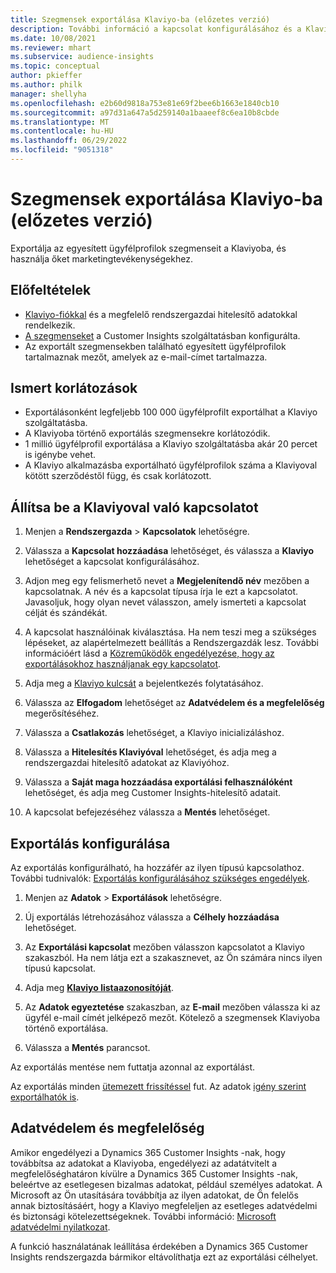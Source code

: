 ```yaml
---
title: Szegmensek exportálása Klaviyo-ba (előzetes verzió)
description: További információ a kapcsolat konfigurálásához és a Klaviyoba való exportáláshoz.
ms.date: 10/08/2021
ms.reviewer: mhart
ms.subservice: audience-insights
ms.topic: conceptual
author: pkieffer
ms.author: philk
manager: shellyha
ms.openlocfilehash: e2b60d9818a753e81e69f2bee6b1663e1840cb10
ms.sourcegitcommit: a97d31a647a5d259140a1baaeef8c6ea10b8cbde
ms.translationtype: MT
ms.contentlocale: hu-HU
ms.lasthandoff: 06/29/2022
ms.locfileid: "9051318"
---
```

# <a name="export-segments-to-klaviyo-preview"></a>Szegmensek exportálása Klaviyo-ba (előzetes verzió)

Exportálja az egyesített ügyfélprofilok szegmenseit a Klaviyoba, és használja őket marketingtevékenységekhez.

## <a name="prerequisites"></a>Előfeltételek

-   [Klaviyo-fiókkal](https://www.klaviyo.com/) és a megfelelő rendszergazdai hitelesítő adatokkal rendelkezik.
-   [A szegmenseket](segments.md) a Customer Insights szolgáltatásban konfigurálta.
-   Az exportált szegmensekben található egyesített ügyfélprofilok tartalmaznak mezőt, amelyek az e-mail-címet tartalmazza.

## <a name="known-limitations"></a>Ismert korlátozások

- Exportálásonként legfeljebb 100 000 ügyfélprofilt exportálhat a Klaviyo szolgáltatásba.
- A Klaviyoba történő exportálás szegmensekre korlátozódik.
- 1 millió ügyfélprofil exportálása a Klaviyo szolgáltatásba akár 20 percet is igénybe vehet. 
- A Klaviyo alkalmazásba exportálható ügyfélprofilok száma a Klaviyoval kötött szerződéstől függ, és csak korlátozott.

## <a name="set-up-connection-to-klaviyo"></a>Állítsa be a Klaviyoval való kapcsolatot

1. Menjen a **Rendszergazda** > **Kapcsolatok** lehetőségre.

1. Válassza a **Kapcsolat hozzáadása** lehetőséget, és válassza a **Klaviyo** lehetőséget a kapcsolat konfigurálásához.

1. Adjon meg egy felismerhető nevet a **Megjelenítendő név** mezőben a kapcsolatnak. A név és a kapcsolat típusa írja le ezt a kapcsolatot. Javasoljuk, hogy olyan nevet válasszon, amely ismerteti a kapcsolat célját és szándékát.

1. A kapcsolat használóinak kiválasztása. Ha nem teszi meg a szükséges lépéseket, az alapértelmezett beállítás a Rendszergazdák lesz. További információért lásd a [Közreműködők engedélyezése, hogy az exportálásokhoz használjanak egy kapcsolatot](connections.md#allow-contributors-to-use-a-connection-for-exports).

1. Adja meg a [Klaviyo kulcsát](https://help.klaviyo.com/hc/articles/115005062267-How-to-Manage-Your-Account-s-API-Keys) a bejelentkezés folytatásához. 

1. Válassza az **Elfogadom** lehetőséget az **Adatvédelem és a megfelelőség** megerősítéséhez.

1. Válassza a **Csatlakozás** lehetőséget, a Klaviyo inicializáláshoz.

1. Válassza a **Hitelesítés Klaviyóval** lehetőséget, és adja meg a rendszergazdai hitelesítő adatokat az Klaviyóhoz.

1. Válassza a **Saját maga hozzáadása exportálási felhasználóként** lehetőséget, és adja meg Customer Insights-hitelesítő adatait.

1. A kapcsolat befejezéséhez válassza a **Mentés** lehetőséget.

## <a name="configure-an-export"></a>Exportálás konfigurálása

Az exportálás konfigurálható, ha hozzáfér az ilyen típusú kapcsolathoz. További tudnivalók: [Exportálás konfigurálásához szükséges engedélyek](export-destinations.md#set-up-a-new-export).

1. Menjen az **Adatok** > **Exportálások** lehetőségre.

1. Új exportálás létrehozásához válassza a **Célhely hozzáadása** lehetőséget.

1. Az **Exportálási kapcsolat** mezőben válasszon kapcsolatot a Klaviyo szakaszból. Ha nem látja ezt a szakasznevet, az Ön számára nincs ilyen típusú kapcsolat.

1. Adja meg [**Klaviyo listaazonosítóját**](https://help.klaviyo.com/hc/articles/115005078647-How-to-Find-a-List-ID).     

3. Az **Adatok egyeztetése** szakaszban, az **E-mail** mezőben válassza ki az ügyfél e-mail címét jelképező mezőt. Kötelező a szegmensek Klaviyoba történő exportálása.

1. Válassza a **Mentés** parancsot.

Az exportálás mentése nem futtatja azonnal az exportálást.

Az exportálás minden [ütemezett frissítéssel](system.md#schedule-tab) fut. Az adatok [igény szerint exportálhatók is](export-destinations.md#run-exports-on-demand). 


## <a name="data-privacy-and-compliance"></a>Adatvédelem és megfelelőség

Amikor engedélyezi a Dynamics 365 Customer Insights -nak, hogy továbbítsa az adatokat a Klaviyoba, engedélyezi az adatátvitelt a megfelelőséghatáron kívülre a Dynamics 365 Customer Insights -nak, beleértve az esetlegesen bizalmas adatokat, például személyes adatokat. A Microsoft az Ön utasítására továbbítja az ilyen adatokat, de Ön felelős annak biztosításáért, hogy a Klaviyo megfeleljen az esetleges adatvédelmi és biztonsági kötelezettségeknek. További információ: [Microsoft adatvédelmi nyilatkozat](https://go.microsoft.com/fwlink/?linkid=396732).

A funkció használatának leállítása érdekében a Dynamics 365 Customer Insights rendszergazda bármikor eltávolíthatja ezt az exportálási célhelyet.
